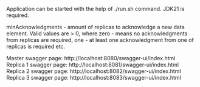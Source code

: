 Application can be started with the help of ./run.sh command. JDK21 is required.

minAcknowledgments - amount of replicas to acknowledge a new data element. Valid values are > 0, where zero - means
no acknowledgments from replicas are required, one - at least one acknowledgment from one of replicas is required etc.

Master swagger page: http://localhost:8080/swagger-ui/index.html \
Replica 1 swagger page: http://localhost:8081/swagger-ui/index.html \
Replica 2 swagger page: http://localhost:8082/swagger-ui/index.html \
Replica 3 swagger page: http://localhost:8083/swagger-ui/index.html
